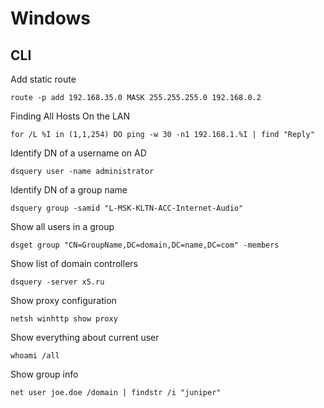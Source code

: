 # Windows

## CLI
Add static route
```
route -p add 192.168.35.0 MASK 255.255.255.0 192.168.0.2
```

Finding All Hosts On the LAN
```
for /L %I in (1,1,254) DO ping -w 30 -n1 192.168.1.%I | find "Reply"
```

Identify DN of a username on AD
```
dsquery user -name administrator
```

Identify DN of a group name
```
dsquery group -samid "L-MSK-KLTN-ACC-Internet-Audio"
```

Show all users in a group

```
dsget group "CN=GroupName,DC=domain,DC=name,DC=com" -members
```

Show list of domain controllers
```
dsquery -server x5.ru
```

Show proxy configuration
```
netsh winhttp show proxy
```

Show everything about current user
```
whoami /all
```

Show group info

```
net user joe.doe /domain | findstr /i "juniper"
```
